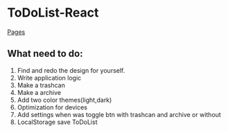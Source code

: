 # ToDoList-React

[Pages](https://happy436.github.io/toDo-App-React/)
## What need to do:

1. Find and redo the design for yourself.
2. Write application logic
3. Make a trashcan
4. Make a archive
5. Add two color themes(light,dark)
6. Optimization for devices
7. Add settings when was toggle btn with trashcan and archive or without
8. LocalStorage save ToDoList